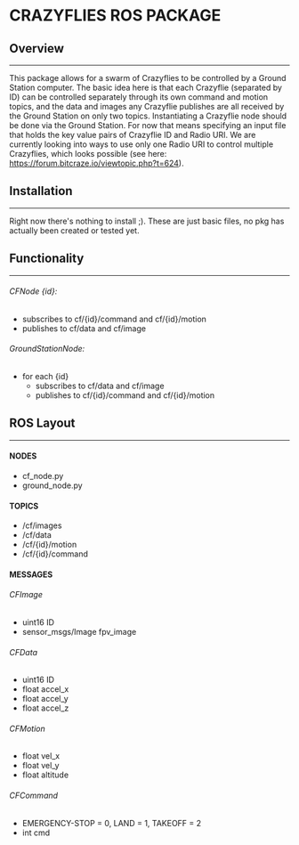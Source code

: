 # CRAZYFLIES ROS PACKAGE

## Overview
--------------
This package allows for a swarm of Crazyflies to be controlled by a Ground Station computer. The basic idea here is that each Crazyflie (separated by ID) can be controlled separately through its own command and motion topics, and the data and images any Crazyflie publishes are all received by the Ground Station on only two topics. Instantiating a Crazyflie node should be done via the Ground Station. For now that means specifying an input file that holds the key value pairs of Crazyflie ID and Radio URI. We are currently looking into ways to use only one Radio URI to control multiple Crazyflies, which looks possible (see here: https://forum.bitcraze.io/viewtopic.php?t=624).

## Installation
--------------
Right now there's nothing to install ;). These are just basic files, no pkg has actually been created or tested yet.


## Functionality
--------------
###### CFNode {id}:
* subscribes to cf/{id}/command and cf/{id}/motion
* publishes to cf/data and cf/image


###### GroundStationNode:
* for each {id}
    * subscribes to cf/data and cf/image
    * publishes to cf/{id}/command and cf/{id}/motion


## ROS Layout
--------------
#### NODES
* cf_node.py
* ground_node.py


#### TOPICS
* /cf/images
* /cf/data
* /cf/{id}/motion
* /cf/{id}/command
  

#### MESSAGES

###### CFImage
* uint16 ID
* sensor_msgs/Image fpv_image

###### CFData
* uint16 ID
* float accel_x
* float accel_y
* float accel_z

###### CFMotion
* float vel_x
* float vel_y
* float altitude

###### CFCommand
* EMERGENCY-STOP = 0, LAND = 1, TAKEOFF = 2
* int cmd


